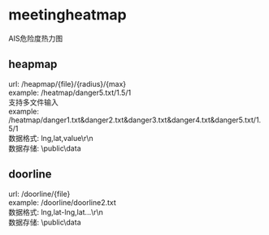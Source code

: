 # meetingheatmap
AIS危险度热力图

## heapmap  
url: /heapmap/{file}/{radius}/{max}  
example: /heatmap/danger5.txt/1.5/1  
支持多文件输入  
example: /heatmap/danger1.txt&danger2.txt&danger3.txt&danger4.txt&danger5.txt/1.5/1  
数据格式: lng,lat,value\r\n  
数据存储: \public\data  

## doorline  
url: /doorline/{file}  
example: /doorline/doorline2.txt  
数据格式: lng,lat-lng,lat...\r\n  
数据存储: \public\data  
